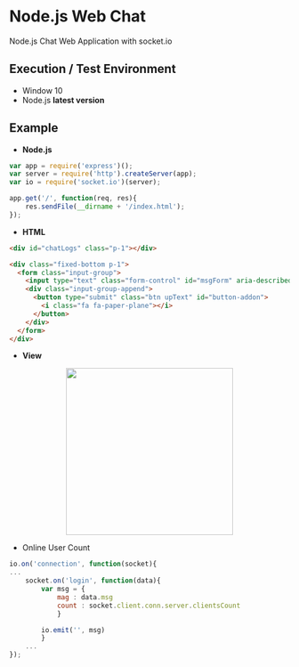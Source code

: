 # Node.js Web Chat

Node.js Chat Web Application with socket.io

## Execution / Test Environment

- Window 10
- Node.js **latest version**

## Example

- **Node.js**

```javascript
var app = require('express')();
var server = require('http').createServer(app);
var io = require('socket.io')(server);

app.get('/', function(req, res){
    res.sendFile(__dirname + '/index.html');
});
```

- **HTML**

```html
<div id="chatLogs" class="p-1"></div>

<div class="fixed-bottom p-1">
  <form class="input-group">
    <input type="text" class="form-control" id="msgForm" aria-describedby="button-addon" placeholder="텍스트를 입력해주세요!" autocomplete="off" required>
    <div class="input-group-append">
      <button type="submit" class="btn upText" id="button-addon">
        <i class="fa fa-paper-plane"></i>
      </button>
    </div>
  </form>
</div>
```

- **View**

<p align=center>
  <img width="300px" src="https://github.com/Xenia101/Node.js-Web-Chat/blob/master/img/image.gif?raw=true">
</p>

- Online User Count

```javascript
io.on('connection', function(socket){
...
    socket.on('login', function(data){
        var msg = {
            mag : data.msg
            count : socket.client.conn.server.clientsCount
            }

        io.emit('', msg)
        }
    ...
});
```
